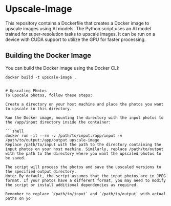 # Upscale-Image

This repository contains a Dockerfile that creates a Docker image to upscale images using AI models. The Python script uses an AI model trained for super-resolution tasks to upscale images. It can be run on a device with CUDA support to utilize the GPU for faster processing.

## Building the Docker Image

You can build the Docker image using the Docker CLI:

```shell
docker build -t upscale-image .


# Upscaling Photos
To upscale photos, follow these steps:

Create a directory on your host machine and place the photos you want to upscale in this directory.

Run the Docker image, mounting the directory with the input photos to the /app/input directory inside the container:

```shell
docker run -it --rm -v /path/to/input:/app/input -v /path/to/output:/app/output upscale-image
Replace /path/to/input with the path to the directory containing the input photos on your host machine. Similarly, replace /path/to/output with the path to the directory where you want the upscaled photos to be saved.

The script will process the photos and save the upscaled versions to the specified output directory.
Note: By default, the script assumes that the input photos are in JPEG format. If your photos have a different format, you may need to modify the script or install additional dependencies as required.

Remember to replace `/path/to/input` and `/path/to/output` with actual paths on yo
